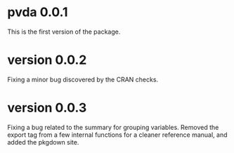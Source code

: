 # pvda 0.0.1 
This is the first version of the package. 

# version 0.0.2 
Fixing a minor bug discovered by the CRAN checks. 

# version 0.0.3
Fixing a bug related to the summary for grouping variables. Removed the export tag from a few internal functions for a cleaner reference manual, and added the pkgdown site.

